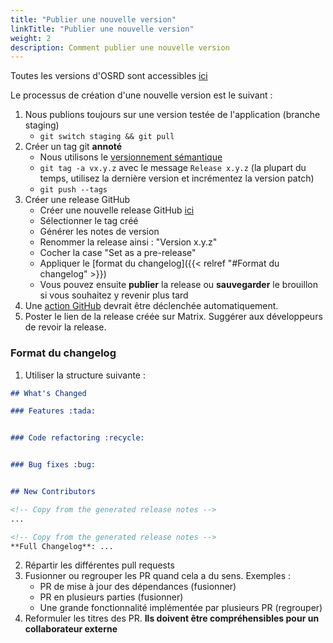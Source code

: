 ```yaml
---
title: "Publier une nouvelle version"
linkTitle: "Publier une nouvelle version"
weight: 2
description: Comment publier une nouvelle version
---
```


Toutes les versions d'OSRD sont accessibles [ici](https://github.com/OpenRailAssociation/osrd/releases)

Le processus de création d'une nouvelle version est le suivant :

1. Nous publions toujours sur une version testée de l'application (branche staging)
    - `git switch staging && git pull`
1. Créer un tag git **annoté**
    - Nous utilisons le [versionnement sémantique](https://semver.org/)
    - `git tag -a vx.y.z` avec le message `Release x.y.z` (la plupart du temps, utilisez la dernière version et incrémentez la version patch)
    - `git push --tags`
1. Créer une release GitHub
    - Créer une nouvelle release GitHub [ici](https://github.com/OpenRailAssociation/osrd/releases/new)
    - Sélectionner le tag créé
    - Générer les notes de version
    - Renommer la release ainsi : "Version x.y.z"
    - Cocher la case "Set as a pre-release"
    - Appliquer le [format du changelog]({{< relref "#Format du changelog" >}})
    - Vous pouvez ensuite **publier** la release ou **sauvegarder** le brouillon si vous souhaitez y revenir plus tard
1. Une [action GitHub](https://github.com/OpenRailAssociation/osrd/actions/workflows/release.yml) devrait être déclenchée automatiquement.
1. Poster le lien de la release créée sur Matrix. Suggérer aux développeurs de revoir la release.

### Format du changelog

1. Utiliser la structure suivante :

```md
## What's Changed

### Features :tada:


### Code refactoring :recycle:


### Bug fixes :bug:


## New Contributors

<!-- Copy from the generated release notes -->
...

<!-- Copy from the generated release notes -->
**Full Changelog**: ...
```

2. Répartir les différentes pull requests
3. Fusionner ou regrouper les PR quand cela a du sens. Exemples :
    - PR de mise à jour des dépendances (fusionner)
    - PR en plusieurs parties (fusionner)
    - Une grande fonctionnalité implémentée par plusieurs PR (regrouper)
4. Reformuler les titres des PR. **Ils doivent être compréhensibles pour un collaborateur externe**
